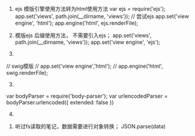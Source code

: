 1. ejs 模版引擎使用方法转为html使用方法
var ejs = require('ejs');
app.set('views', path.join(__dirname, 'views'));
// 尝试ejs
app.set('view engine', 'html');
app.engine('html', ejs.renderFile);


2. 模版ejs 后缀使用方法， 不需要引入ejs；
app.set('views', path.join(__dirname, 'views'));
app.set('view engine', 'ejs');

3. 
// swig模版
// app.set('view engine','html');
// app.engine('html', swig.renderFile);

3. 
<!-- create application/x-www-form-urlencoded parser -->
var bodyParser = require('body-parser');
var urlencodedParser = bodyParser.urlencoded({ extended: false })

4. 
<!-- 错误处理函数 -->
<!-- // // catch 404 and forward to error handler
// app.use(function(req, res, next) {
//   next(createError(404));
// });

// // error handler
// app.use(function(err, req, res, next) {
//   // set locals, only providing error in development
//   res.locals.message = err.message;
//   res.locals.error = req.app.get('env') === 'development' ? err : {};

//   // render the error page
//   res.status(err.status || 500);
//   res.render('error');
// }); -->


1. 听过fs读取的笔记，数据需要进行对象转换；
JSON.parse(data) 